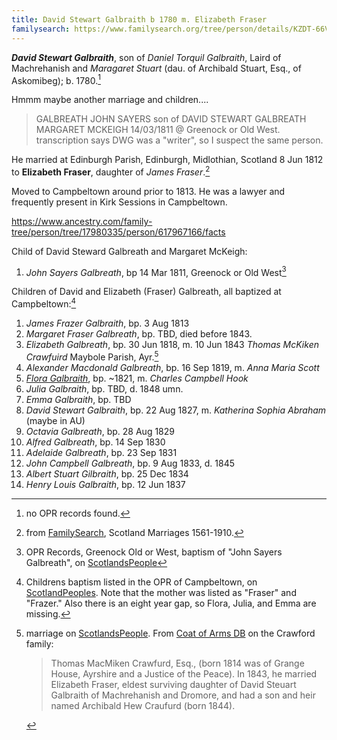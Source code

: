 ```yaml
---
title: David Stewart Galbraith b 1780 m. Elizabeth Fraser
familysearch: https://www.familysearch.org/tree/person/details/KZDT-66V
---
```

***David Stewart Galbraith***, son of *Daniel Torquil Galbraith*, Laird of Machrehanish and *Maragaret Stuart* (dau. of Archibald Stuart, Esq., of Askomibeg); b. 1780.[^birth]

Hmmm maybe another marriage and children....

> GALBREATH JOHN SAYERS son of DAVID STEWART GALBREATH MARGARET MCKEIGH 14/03/1811 @ Greenock or Old West.
> transcription says DWG was a "writer", so I suspect the same person.


He married at Edinburgh Parish, Edinburgh, Midlothian, Scotland 8 Jun 1812 to **Elizabeth Fraser**, daughter of *James Fraser*.[^marriage]

Moved to Campbeltown around prior to 1813.  He was a lawyer and frequently present in Kirk Sessions in Campbeltown.

https://www.ancestry.com/family-tree/person/tree/17980335/person/617967166/facts

Child of David Steward Galbreath and Margaret McKeigh:

1. *John Sayers Galbreath*, bp 14 Mar 1811, Greenock or Old West[^jsg-birth]

Children of David and Elizabeth (Fraser) Galbreath, all baptized at Campbeltown:[^oprchildren]

1. *James Frazer Galbraith*, bp. 3 Aug 1813
2. *Margaret Fraser Galbreath*, bp. TBD, died before 1843.
3. *Elizabeth Galbreath*, bp. 30 Jun 1818, m. 10 Jun 1843 *Thomas McKiken Crawfuird* Maybole Parish, Ayr.[^eg]
4. *Alexander Macdonald Galbreath*, bp. 16 Sep 1819, m. *Anna Maria Scott*
5. *[Flora Galbraith](galbraith-flora-1821.md)*, bp. ~1821, m. *Charles Campbell Hook*
6. *Julia Galbraith*, bp. TBD, d. 1848 umn.
7. *Emma Galbraith*, bp.  TBD
8. *David Stewart Galbraith*, bp. 22 Aug 1827, m. *Katherina Sophia Abraham* (maybe in AU)
9. *Octavia Galbreath*, bp. 28 Aug 1829
10. *Alfred Galbreath*, bp. 14 Sep 1830
11. *Adelaide Galbreath*, bp. 23 Sep 1831
12. *John Campbell Galbreath*, bp. 9 Aug 1833, d. 1845
13. *Albert Stuart Gilbraith*, bp. 25 Dec 1834
14. *Henry Louis Galbraith*, bp. 12 Jun 1837

[^birth]: no OPR records found.

[^jsg-birth]: OPR Records, Greenock Old or West, baptism of "John Sayers Galbreath", on [ScotlandsPeople](https://www.scotlandspeople.gov.uk/view-image/nrs_opr_records/2357669?image=179)

[^marriage]: from [FamilySearch](https://www.familysearch.org/ark:/61903/1:1:XYMB-GQB), Scotland Marriages 1561-1910.

[^oprchildren]: Childrens baptism listed in the OPR of Campbeltown, on [ScotlandPeoples](https://www.scotlandspeople.gov.uk/record-results?search_type=people&event=%28B%20OR%20C%20OR%20S%29&record_type%5B0%5D=opr_births&church_type=Old%20Parish%20Registers&dl_cat=church&dl_rec=church-births-baptisms&surname=galbreath&surname_so=exact&forename_so=starts&from_year=1818&to_year=1840&parent_names_so=exact&parent_name_two=frazer&parent_name_two_so=fuzzy&county=ARGYLL&record=Church%20of%20Scotland%20%28old%20parish%20registers%29%20Roman%20Catholic%20Church%20Other%20churches&sort=asc&order=Date&field=year). Note that the mother was listed as "Fraser" and "Frazer."  Also there is an eight year gap, so Flora, Julia, and Emma are missing.

[^bio]: from  Walford, Edward. The County Families of the United Kingdom, Or Royal Manual of the Titled and Untitled Aristocracy of Great Britain and Ireland ; Containing a Brief Notice of the Descent, Birth, Marriage, Education, and Appointments of Each Person, His Heir ... Together with His Town Address and Country Residence. United Kingdom: Hardwicke, 1864.  Available on [Google Books](https://www.google.com/books/edition/The_County_Families_of_the_United_Kingdo/n9pv_1xLploC)
    > GALBRAITH, DAVID STUART, Esq., late of Machrehanish, and of Drumore House, co. Argyll
    > 
    > Only surviving son of the late Daniel Torquil Galbraith, Laird of Machrehanish,
    > by Maragaret, dau. of Archibald Stuart, Esq., of Askomibeg; b. 1780;
    > m. 1812 Elizabeth, only dau. of the late James Fraser, Esq., of Isle of Skye.
    > Educated at the University of Edinburgh. Is a J.P. and D.L. for co. Argyll. --
    > Residence: Holt Manor House, near Chippenham, Wilts.
    
[^eg]: marriage on [ScotlandsPeople](https://www.scotlandspeople.gov.uk/record-results?search_type=people&event=M&record_type%5B0%5D=opr_marriages&church_type=Old%20Parish%20Registers&dl_cat=church&dl_rec=church-banns-marriages&surname=galbraith&surname_so=fuzzy&forename_so=starts&sex=F&spouse_name=craw&spouse_name_so=starts&from_year=1843&to_year=1843&record=Church%20of%20Scotland%20%28old%20parish%20registers%29%20Roman%20Catholic%20Church%20Other%20churches).  From [Coat of Arms DB](https://coadb.com/surnames/crawford-arms.html) on the Crawford family:
    > Thomas MacMiken Crawfurd, Esq., (born 1814 was of Grange House, Ayrshire and a Justice of the Peace).
    > In 1843, he married Elizabeth Fraser, eldest surviving daughter of David Steuart Galbraith 
    > of Machrehanish and Dromore, and had a son and heir named Archibald Hew Craufurd (born 1844). 
